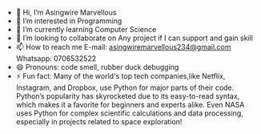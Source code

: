 - 👋 Hi, I’m Asingwire Marvellous
- 👀 I’m interested in Programming
- 🌱 I’m currently learning Computer Science
- 💞️ I’m looking to collaborate on Any project if I can support and gain skill
- 📫 How to reach me 
  E-mail: asingwiremarvellous234@gmail.com
  Whatsapp: 0706532522 
- 😄 Pronouns: code smell, rubber duck debugging
- ⚡ Fun fact:  Many of the world's top tech companies,like Netflix, Instagram, and Dropbox,
  use Python for major parts of their code. Python’s popularity has skyrocketed due to its
  easy-to-read syntax, which makes it a favorite for beginners and experts alike. Even NASA
  uses Python for complex scientific calculations and data processing, especially in projects
  related to space exploration!

<!---
AsingwireMarvellous/AsingwireMarvellous is a ✨ special ✨ repository because its `README.md` (this file) appears on your GitHub profile.
You can click the Preview link to take a look at your changes.
--->
